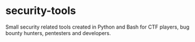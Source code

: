 security-tools
==============

Small security related tools created in Python and Bash for CTF players, bug bounty hunters, pentesters and developers.
